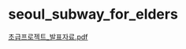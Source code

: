 # seoul_subway_for_elders
[초급프로젝트_발표자료.pdf](https://github.com/user-attachments/files/19441427/_.pdf)
